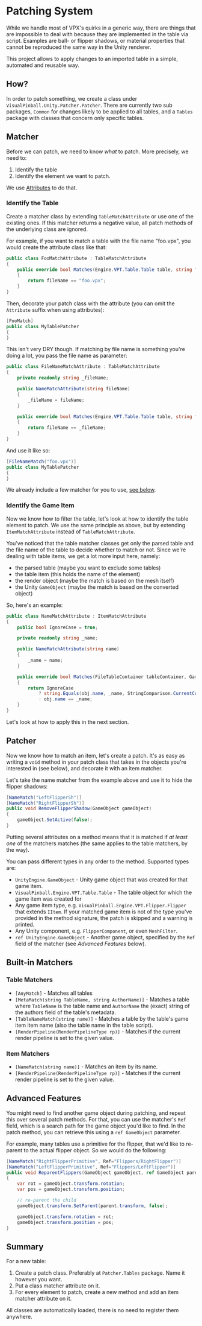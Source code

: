 # Patching System

While we handle most of VPX's quirks in a generic way, there are things that 
are impossible to deal with because they are implemented in the table via 
script. Examples are ball- or flipper shadows, or material properties that 
cannot be reproduced the same way in the Unity renderer.

This project allows to apply changes to an imported table in a simple, 
automated and reusable way.

## How?

In order to patch something, we create a class under `VisualPinball.Unity.Patcher.Patcher`.
There are currently two sub packages, `Common` for changes likely to be applied
to all tables, and a `Tables` package with classes that concern only specific
tables.

## Matcher

Before we can patch, we need to know *what* to patch. More precisely, we need
to:

1. Identify the table
2. Identify the element we want to patch.

We use [Attributes](https://docs.microsoft.com/en-us/dotnet/csharp/programming-guide/concepts/attributes/)
to do that.

### Identify the Table

Create a matcher class by extending `TableMatchAttribute` or use one of the 
existing ones. If this matcher returns a negative value, all patch methods of
the underlying class are ignored.

For example, if you want to match a table with the file name "foo.vpx", you 
would create the attribute class like that:

```cs
public class FooMatchAttribute : TableMatchAttribute
{
	public override bool Matches(Engine.VPT.Table.Table table, string fileName)
	{
		return fileName == "foo.vpx";
	}
}
```

Then, decorate your patch class with the attribute (you can omit the `Attribute` suffix when using attributes):

```cs
[FooMatch]
public class MyTablePatcher
{
}
```

This isn't very DRY though. If matching by file name is something you're doing
a lot, you pass the file name as parameter:

```cs
public class FileNameMatchAttribute : TableMatchAttribute
{
	private readonly string _fileName;

	public NameMatchAttribute(string fileName)
	{
		_fileName = fileName;
	}

	public override bool Matches(Engine.VPT.Table.Table table, string fileName)
	{
		return fileName == _fileName;
	}
}
```

And use it like so:

```cs
[FileNameMatch("foo.vpx")]
public class MyTablePatcher
{
}
```

We already include a few matcher for you to use, [see below](#built-in-matchers).

### Identify the Game Item

Now we know how to filter the table, let's look at how to identify the
table element to patch. We use the same principle as above, but by extending
`ItemMatchAttribute` instead of `TableMatchAttribute`.

You've noticed that the table matcher classes get only the parsed table and the
file name of the table to decide whether to match or not. Since we're dealing
with table items, we get a lot more input here, namely:

- the parsed table (maybe you want to exclude some tables)
- the table item (this holds the name of the element)
- the render object (maybe the match is based on the mesh itself)
- the Unity `GameObject` (maybe the match is based on the converted object)

So, here's an example:

```cs
public class NameMatchAttribute : ItemMatchAttribute
{
	public bool IgnoreCase = true;

	private readonly string _name;

	public NameMatchAttribute(string name)
	{
		_name = name;
	}

	public override bool Matches(FileTableContainer tableContainer, GameObject obj)
	{
		return IgnoreCase
			? string.Equals(obj.name, _name, StringComparison.CurrentCultureIgnoreCase)
			: obj.name == _name;
	}
}
```

Let's look at how to apply this in the next section.

## Patcher

Now we know how to match an item, let's create a patch. It's as easy as
writing a `void` method in your patch class that takes in the objects you're
interested in (see below), and decorate it with an item matcher.

Let's take the name matcher from the example above and use it to hide the
flipper shadows:

```cs
[NameMatch("LeftFlipperSh")]
[NameMatch("RightFlipperSh")]
public void RemoveFlipperShadow(GameObject gameObject)
{
	gameObject.SetActive(false);
}
```

Putting several attributes on a method means that it is matched if *at least 
one* of the matchers matches (the same applies to the table matchers, by the 
way).

You can pass different types in any order to the method. Supported types are:

- `UnityEngine.GameObject` - Unity game object that was created for that game item.
- `VisualPinball.Engine.VPT.Table.Table` - The table object for which the game 
  item was created for
- Any game item type, e.g. `VisualPinball.Engine.VPT.Flipper.Flipper` that 
  extends `IItem`. If your matched game item is not of the type you've provided
  in the method signature, the patch is skipped and a warning is printed.
- Any Unity component, e.g. `FlipperComponent`, or even `MeshFilter`.
- `ref UnityEngine.GameObject` - Another game object, specified by the `Ref` 
  field of the matcher (see *Advanced Features* below).  
  
## Built-in Matchers

### Table Matchers

- `[AnyMatch]` - Matches all tables
- `[MetaMatch(string TableName, string AuthorName)]` - Matches a table  where 
  `TableName` is the table name and `AuthorName` the (exact) string of the
  authors field of the table's metadata.
 - `[TableNameMatch(string name)]` - Matches a table by the table's game item
  item name (also the table name in the table script).
- `[RenderPipeline(RenderPipelineType rp)]` - Matches if the current render
  pipeline is set to the given value.  

### Item Matchers

- `[NameMatch(string name)]` - Matches an item by its name.
- `[RenderPipeline(RenderPipelineType rp)]` - Matches if the current render
  pipeline is set to the given value. 
  
## Advanced Features

You might need to find another game object during patching, and repeat this 
over several patch methods. For that, you can use the matcher's `Ref` field,
which is a search path for the game object you'd like to find. In the patch
method, you can retrieve this using a `ref GameObject` parameter.

For example, many tables use a primitive for the flipper, that we'd like to 
re-parent to the actual flipper object. So we would do the following:

```cs
[NameMatch("RightFlipperPrimitive", Ref="Flippers/RightFlipper")]
[NameMatch("LeftFlipperPrimitive", Ref="Flippers/LeftFlipper")]
public void ReparentFlippers(GameObject gameObject, ref GameObject parent)
{
	var rot = gameObject.transform.rotation;
	var pos = gameObject.transform.position;

	// re-parent the child
	gameObject.transform.SetParent(parent.transform, false);

	gameObject.transform.rotation = rot;
	gameObject.transform.position = pos;
}  
```

## Summary

For a new table:

1. Create a patch class. Preferably at `Patcher.Tables` package. Name it 
   however you want.
2. Put a class matcher attribute on it.
3. For every element to patch, create a new method and add an item matcher 
   attribute on it.

All classes are automatically loaded, there is no need to register them 
anywhere.
